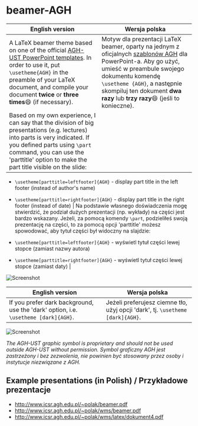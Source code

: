 # beamer-AGH
| English version | Wersja polska |
|-----------------|---------------|
|A LaTeX beamer theme based on one of the official [AGH-UST PowerPoint templates](http://www.agh.edu.pl/en/university/agh-ust-visual-identity/presentation-templates/). In order to use it, put `\usetheme{AGH}` in the preamble of your LaTeX document, and compile your document **twice** or **three times**:smile: (if necessary).|Motyw dla prezentacji LaTeX beamer, oparty na jednym z oficjalnych [szablonów AGH](http://www.agh.edu.pl/uczelnia/system-identyfikacji-wizualnej/szablon-prezentacji/) dla PowerPoint-a. Aby go użyć, umieść w preambule swojego dokumentu komendę `\usetheme {AGH}`, a następnie skompiluj ten dokument **dwa razy** lub **trzy razy**:smile: (jeśli to konieczne).|
|Based on my own experience, I can say that the division of big presentations (e.g. lectures) into parts is very indicated.  If you defined parts using `\part` command, you can use the 'parttitle' option to make the part title visible on the slide:

* `\usetheme[parttitle=leftfooter]{AGH}` - display part title in the left footer (instead of author's name)
* `\usetheme[parttitle=rightfooter]{AGH}` - display part title in the right footer (instead of date) | Na podstawie własnego doświadczenia mogę stwierdzić, że podział dużych prezentacji (np. wykłady) na części jest bardzo wskazany. Jeżeli, za pomocą komendy `\part`, podzieliłeś swoją prezentację na części, to za pomocą opcji 'parttitle' możesz spowodować, aby tytuł części był widoczny na slajdzie:

* `\usetheme[parttitle=leftfooter]{AGH}` - wyświetl tytuł części  lewej stopce (zamiast nazwy autora)
* `\usetheme[parttitle=rightfooter]{AGH}` - wyświetl tytuł części  lewej stopce (zamiast daty) |

![Screenshot](http://www.icsr.agh.edu.pl/~polak/wms/beamer-AGH.big.png "Title slide")

| English version | Wersja polska |
|-----------------|---------------|
|If you prefer dark background, use the 'dark' option, i.e. `\usetheme [dark]{AGH}`.|Jeżeli preferujesz ciemne tło, użyj opcji 'dark', tj. `\usetheme [dark]{AGH}`.|

![Screenshot](http://www.icsr.agh.edu.pl/~polak/wms/beamer-AGH-dark.big.png "Title slide - dark version")

*The AGH-UST graphic symbol is proprietary and should not be used outside AGH-UST without permission.*
*Symbol graficzny AGH jest zastrzeżony i bez zezwolenia, nie powinien być stosowany przez osoby i instytucje niezwiązane z AGH.*
  
## Example presentations (in Polish) / Przykładowe prezentacje
* <http://www.icsr.agh.edu.pl/~polak/beamer.pdf>
* <http://www.icsr.agh.edu.pl/~polak/wms/beamer.pdf>
* <http://www.icsr.agh.edu.pl/~polak/wms/latex/dokument4.pdf>
